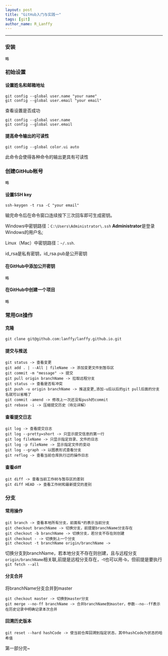```yaml
---
layout: post
title: "GitHub入门与实践一"
tags: [git]
author_name: R_Lanffy
---
```

---

### 安装

    略
    
### 初始设置

#### 设置姓名和邮箱地址

    git config --global user.name "your name"
    git config --global user.email "your email"
    
查看设置是否成功

    git config --global user.name
    git config --global user.email
    
#### 提高命令输出的可读性

    git config --global color.ui auto
    
此命令会使得各种命令的输出更具有可读性

### 创建GitHub帐号

    略
    
#### 设置SSH key

    ssh-keygen -t rsa -C "your email"
    
输完命令后在命令窗口连续按下三次回车即可生成密钥。

Windows中密钥路径：`C:\Users\Administrator\.ssh` **Administrator**是登录Windows的用户名;

Linux（Mac）中密钥路径：`~/.ssh`.

id_rsa是私有密钥，id_rsa.pub是公开密钥

#### 在GitHub中添加公开密钥

    略
    
#### 在GitHub中创建一个项目

    略
    
### 常用Git操作

#### 克隆

    git clone git@github.com:lanffy/lanffy.github.io.git
    
#### 提交与推送

    git status -> 查看变更
    git add . | --All | fileName -> 添加变更文件到暂存区
    git commit -m "message" -> 提交
    git pull origin branchName -> 拉取远程分支
    git status -> 查看是否有冲突
    git push -u origin branchName -> 推送变更,添加-u后以后的git pull后面的分支名就可以省略了
    git commit -amend -> 修改上一次还没有push的commit
    git rebase -i -> 压缩提交历史（待见详解）
    
#### 查看提交日志

    git log -> 查看提交日志
    git log --pretty=short -> 只显示提交信息的第一行
    git log fileName -> 只显示指定目录、文件的日志
    git log -p fileName -> 显示指定文件的变动
    git log --graph -> 以图表形式查看分支
    git reflog -> 查看当前仓库执行过的操作日志
#### 查看diff

    git diff -> 查看当前工作树与暂存区的差别
    git diff HEAD -> 查看工作树和最新提交的差别
    
### 分支

#### 常用操作

    git branch -> 查看本地所有分支，前面有*的表示当前分支
    git checkout branchName -> 切换分支，前提是branchName分支存在
    git checkout -b branchName -> 切换分支，若分支不存在则创建
    git checkout - -> 切换到上一个分支
    git checkout -t branchName origin/branchName ->

切换分支到branchName，若本地分支不存在则创建，且与远程分支`origin/branchName`相关联,前提是远程分支存在，-t也可以用-b，但前提是要执行`git fetch --all`

#### 分支合并
将branchName分支合并到master

    git checkout master -> 切换到master分支
    git merge --no-ff branchName -> 合并branchName到master，参数--no--ff表示在历史记录中明确记录本次合并

#### 回溯历史版本

    git reset --hard hashCode -> 使当前仓库回溯到指定状态，其中hashCode为状态的哈希值

第一部分完~


